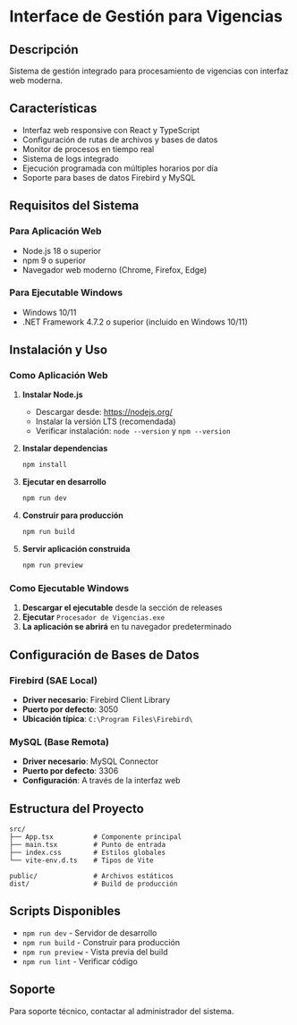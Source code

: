 # Interface de Gestión para Vigencias

## Descripción
Sistema de gestión integrado para procesamiento de vigencias con interfaz web moderna.

## Características
- Interfaz web responsive con React y TypeScript
- Configuración de rutas de archivos y bases de datos
- Monitor de procesos en tiempo real
- Sistema de logs integrado
- Ejecución programada con múltiples horarios por día
- Soporte para bases de datos Firebird y MySQL

## Requisitos del Sistema

### Para Aplicación Web
- Node.js 18 o superior
- npm 9 o superior
- Navegador web moderno (Chrome, Firefox, Edge)

### Para Ejecutable Windows
- Windows 10/11
- .NET Framework 4.7.2 o superior (incluido en Windows 10/11)

## Instalación y Uso

### Como Aplicación Web

1. **Instalar Node.js**
   - Descargar desde: https://nodejs.org/
   - Instalar la versión LTS (recomendada)
   - Verificar instalación: `node --version` y `npm --version`

2. **Instalar dependencias**
   ```bash
   npm install
   ```

3. **Ejecutar en desarrollo**
   ```bash
   npm run dev
   ```

4. **Construir para producción**
   ```bash
   npm run build
   ```

5. **Servir aplicación construida**
   ```bash
   npm run preview
   ```

### Como Ejecutable Windows

1. **Descargar el ejecutable** desde la sección de releases
2. **Ejecutar** `Procesador de Vigencias.exe`
3. **La aplicación se abrirá** en tu navegador predeterminado

## Configuración de Bases de Datos

### Firebird (SAE Local)
- **Driver necesario**: Firebird Client Library
- **Puerto por defecto**: 3050
- **Ubicación típica**: `C:\Program Files\Firebird\`

### MySQL (Base Remota)
- **Driver necesario**: MySQL Connector
- **Puerto por defecto**: 3306
- **Configuración**: A través de la interfaz web

## Estructura del Proyecto
```
src/
├── App.tsx          # Componente principal
├── main.tsx         # Punto de entrada
├── index.css        # Estilos globales
└── vite-env.d.ts    # Tipos de Vite

public/              # Archivos estáticos
dist/                # Build de producción
```

## Scripts Disponibles
- `npm run dev` - Servidor de desarrollo
- `npm run build` - Construir para producción
- `npm run preview` - Vista previa del build
- `npm run lint` - Verificar código

## Soporte
Para soporte técnico, contactar al administrador del sistema.